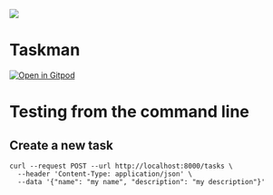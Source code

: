 <a href="https://codeclimate.com/github/hs-heilbronn-devsecops-pb-j/taskman/test_coverage"><img src="https://api.codeclimate.com/v1/badges/e0c196beb209a7f221e8/test_coverage" /></a>

# Taskman

[![Open in Gitpod](https://gitpod.io/button/open-in-gitpod.svg)](https://gitpod.io/#https://github.com/hs-heilbronn-devsecops-pb-j/taskman)

# Testing from the command line

## Create a new task

```
curl --request POST --url http://localhost:8000/tasks \
  --header 'Content-Type: application/json' \
  --data '{"name": "my name", "description": "my description"}'
```


